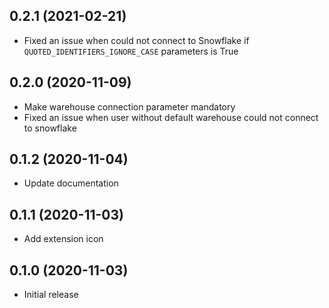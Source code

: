 0.2.1 (2021-02-21)
-------------------

- Fixed an issue when could not connect to Snowflake if `QUOTED_IDENTIFIERS_IGNORE_CASE` parameters is True

0.2.0 (2020-11-09)
-------------------

- Make warehouse connection parameter mandatory
- Fixed an issue when user without default warehouse could not connect to snowflake

0.1.2 (2020-11-04)
-------------------

- Update documentation

0.1.1 (2020-11-03)
-------------------

- Add extension icon

0.1.0 (2020-11-03)
-------------------

- Initial release
